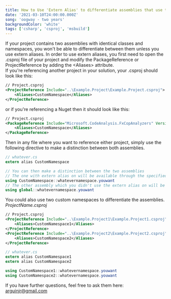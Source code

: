 ```yaml
---
title: How to Use 'Extern Alias' to differentiate assemblies that use the same namespace in C#
date: '2021-03-10T24:00:00.000Z'
song: 'oogway - two years'
backgroundColor: 'white'
tags: ['csharp', 'csproj', 'msbuild']
---
```


If your project contains two assemblies with identical classes and namespaces, you won't be able to differentiate between them unless you use extern aliases. In order to use extern aliases, you first need to open the .csproj file of your project and modify the PackageReference or ProjectReference by adding the \<Aliases\> attribute.  
If you're referencing another project in your solution, your .csproj should look like this:

```xml
// Project.csproj
<ProjectReference Include="..\Example.Project\Example.Project.csproj">
	<Aliases>CustomNamespace</Aliases>
</ProjectReference>
```

or if you're referencing a Nuget then it should look like this:

```xml
// Project.csproj
<PackageReference Include="Microsoft.CodeAnalysis.FxCopAnalyzers" Version="2.9.7">
	<Aliases>CustomNamespace</Aliases>
</PackageReference>
```

Then in any file where you want to reference either project, simply use the following directive to make a distinction between both assemblies.

```csharp
// whatever.cs
extern alias CustomNamespace

// You can then make a distinction between the two assemblies
// The one with extern alias on will be available through the specified namespace
using CustomNamespace::whatevernamespace.youwant
// The other assembly which you didn't use the extern alias on will be available through the global namespace.
using global::whatevernamespace.youwant
```

You could also use two custom namespaces to differentiate the assemblies.  
_ProjectName.csproj_

```xml
// Project.csproj
<ProjectReference Include="..\Example.Project1\Example.Project1.csproj">
	<Aliases>CustomNamespace1</Aliases>
</ProjectReference>
<ProjectReference Include="..\Example.Project2\Example.Project2.csproj">
	<Aliases>CustomNamespace2</Aliases>
</ProjectReference>
```

```csharp
// whatever.cs
extern alias CustomNamespace1
extern alias CustomNamespace2

using CustomNamespace1::whatevernamespace.youwant
using CustomNamespace2::whatevernamespace.youwant
```

If you have further questions, feel free to ask them here: [arguinjr@gmail.com](mailto:arguinjr@gmail.com?subject=Extern%20Alias%20CSharp)
